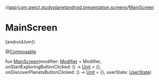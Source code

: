 //[app](../../index.md)/[com.qwict.studyplanetandroid.presentation.screens](index.md)/[MainScreen](-main-screen.md)

# MainScreen

[androidJvm]\

@[Composable](https://developer.android.com/reference/kotlin/androidx/compose/runtime/Composable.html)

fun [MainScreen](-main-screen.md)(modifier: [Modifier](https://developer.android.com/reference/kotlin/androidx/compose/ui/Modifier.html) = Modifier, onStartExploringButtonClicked: () -&gt; [Unit](https://kotlinlang.org/api/latest/jvm/stdlib/kotlin/-unit/index.html) = {}, onDiscoverPlanetsButtonClicked: () -&gt; [Unit](https://kotlinlang.org/api/latest/jvm/stdlib/kotlin/-unit/index.html) = {}, userState: [UserState](../com.qwict.studyplanetandroid.presentation.viewmodels.states/-user-state/index.md))
